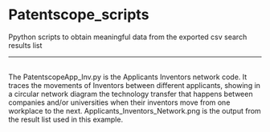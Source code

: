 # Patentscope_scripts
Ppython scripts to obtain meaningful data from the exported csv search results list
<hr />
<br>
The PatentscopeApp_Inv.py is the Applicants Inventors network code. It traces the movements of Inventors between different applicants, showing in a circular network diagram the technology transfer that happens between companies and/or universities when their inventors move from one workplace to the next. Applicants_Inventors_Network.png is the output from the result list used in this example. 
